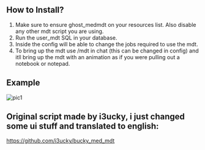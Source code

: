 ## How to Install?

1. Make sure to ensure ghost_medmdt on your resources list. Also disable any other mdt script you are using.
2. Run the user_mdt SQL in your database.
3. Inside the config will be able to change the jobs required to use the mdt.
4. To bring up the mdt use /mdt in chat (this can be changed in config) and itll bring up the mdt with an animation as if you were pulling out a notebook or notepad.

## Example
![pic1](https://cdn.discordapp.com/attachments/1092634580965666926/1092636923253755985/Screenshot_5.png)

## Original script made by i3ucky, i just changed some ui stuff and translated to english:
https://github.com/i3ucky/bucky_med_mdt
